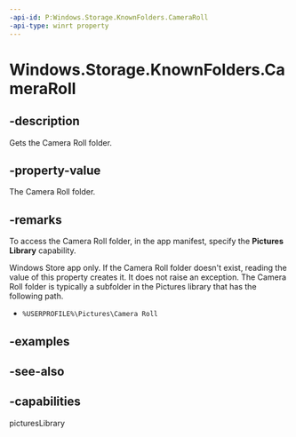 ```yaml
---
-api-id: P:Windows.Storage.KnownFolders.CameraRoll
-api-type: winrt property
---
```


<!-- Property syntax
public Windows.Storage.StorageFolder CameraRoll { get; }
-->

# Windows.Storage.KnownFolders.CameraRoll

## -description
Gets the Camera Roll folder.

## -property-value
The Camera Roll folder.

## -remarks
To access the Camera Roll folder, in the app manifest, specify the **Pictures Library** capability.

Windows Store app only. If the Camera Roll folder doesn't exist, reading the value of this property creates it. It does not raise an exception. The Camera Roll folder is typically a subfolder in the Pictures library that has the following path.

+ `%USERPROFILE%\Pictures\Camera Roll`


## -examples

## -see-also


## -capabilities
picturesLibrary
